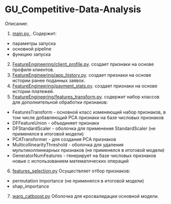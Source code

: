 # GU_Competitive-Data-Analysis

Описание:
1. <a href='https://github.com/SergeyOS/GU_Competitive-Data-Analysis/blob/main.py'> main.py </a>. Содержит:
* параметры запуска
* основной pipeline
* функцию запуска
2. <a href='https://github.com/SergeyOS/GU_Competitive-Data-Analysis/blob/main/FeatureEngineering/client_profile.py'>FeatureEngineering/client_profile.py</a>. создает признаки на основе профиля клиентов. 
3. <a href='https://github.com/SergeyOS/GU_Competitive-Data-Analysis/blob/main/FeatureEngineering/app_history.py'>FeatureEngineering/app_history.py</a>. создает признаки на основе истории ранее поданных заявок. 
4. <a href='https://github.com/SergeyOS/GU_Competitive-Data-Analysis/blob/main/FeatureEngineering/payment_stats.py'>FeatureEngineering/payment_stats.py</a>. создает признаки на основе истории платежей. 
5. <a href='https://github.com/SergeyOS/GU_Competitive-Data-Analysis/blob/main/FeatureEngineering/features_transform.py'>FeatureEngineering/features_transform.py</a>. содержит набор классов для дополнительной обработки признаков:
  * FeaturesTransform - основной класс изменяющий набор признаков, в том числе добавляющий PCA  признаки на базе числовых признаков
  * DFFeatureUnion - объединяет признаки
  * DFStandardScaler - оболочка для применения StandardScaler (не применялся в итоговой модели)
  * PCATransformer - для создания PCA признаков
  * MulticollinearityThreshold - оболочка для удаления мультиколлинеарных признаков (не применялся в итоговой модели)
  * GeneratorNumFeatures - генерирует на базе числовых признаков новые с использованием математических операций
6. <a href='https://github.com/SergeyOS/GU_Competitive-Data-Analysis/blob/main/FeatureEngineering/features_selection.py'>features_selection.py</a> Осуществляет отбор признаков:
  * permutation importance (не применялся в итоговой модели)
  * shap_importance
7. <a href='https://github.com/SergeyOS/GU_Competitive-Data-Analysis/blob/main/FeatureEngineering/warp_catboost.py'>warp_catboost.py</a> Оболочка для кросвалидации основной модели. 
  
